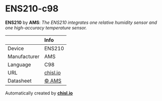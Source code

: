 # ENS210-c98

**ENS210** by **AMS**: *The ENS210 integrates one relative humidity sensor and one high-accuracy temperature sensor.*

|              | Info                         |
|:-------------|:-----------------------------|
| Device       | ENS210                        |
| Manufacturer | AMS |
| Language     | C98 |
| URL          | [chisl.io](https://chisl.io/v/ENS210?t=c&r=98) |
| Datasheet    | [&copy; AMS](http://ams.com/eng/content/download/950231/2267959/483138) |

Automatically created by **[chisl.io](https://chisl.io)**
